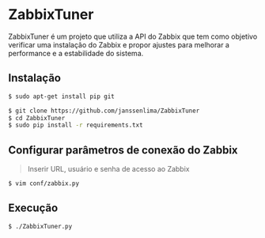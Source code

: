 # ZabbixTuner

ZabbixTuner é um projeto que utiliza a API do Zabbix que tem como objetivo verificar uma instalação do Zabbix e propor ajustes para melhorar a performance e a estabilidade do sistema.

## Instalação

```sh
$ sudo apt-get install pip git

$ git clone https://github.com/janssenlima/ZabbixTuner
$ cd ZabbixTuner
$ sudo pip install -r requirements.txt
```

## Configurar parâmetros de conexão do Zabbix

>Inserir URL, usuário e senha de acesso ao Zabbix

```sh
$ vim conf/zabbix.py
```

## Execução

```sh
$ ./ZabbixTuner.py
```
